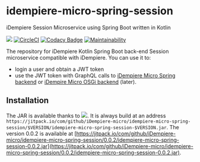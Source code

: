 # idempiere-micro-spring-session
iDempiere Session Microservice using Spring Boot written in Kotlin

[![](https://jitpack.io/v/iDempiere-micro/idempiere-micro-spring-session.svg)](https://jitpack.io/#iDempiere-micro/idempiere-micro-spring-session)
[![CircleCI](https://circleci.com/gh/iDempiere-micro/idempiere-micro-spring-session/tree/master.svg?style=svg)](https://circleci.com/gh/iDempiere-micro/idempiere-micro-spring-session/tree/master)
[![Codacy Badge](https://api.codacy.com/project/badge/Grade/e28cb867117649aaa83da8dd3130c37e)](https://www.codacy.com/app/davidpodhola/idempiere-micro-spring-session?utm_source=github.com&amp;utm_medium=referral&amp;utm_content=iDempiere-micro/idempiere-micro-spring-session&amp;utm_campaign=Badge_Grade)
[![Maintainability](https://api.codeclimate.com/v1/badges/6cdebdc799bca7a46086/maintainability)](https://codeclimate.com/github/iDempiere-micro/idempiere-micro-spring-session/maintainability)

The repository for iDempiere Kotlin Spring Boot back-end Session microservice compatible with iDempiere.
You can use it to:

-   login a user and obtain a JWT token
-   use the JWT token with GraphQL calls to [iDempiere Micro Spring backend](https://github.com/iDempiere-micro/idempiere-micro-spring) or [iDempire Micro OSGi backend](https://github.com/iDempiere-micro/idempiere-micro) (later).

## Installation
The JAR is available thanks to 
[![](https://jitpack.io/v/iDempiere-micro/idempiere-micro-spring-session.svg)](https://jitpack.io/#iDempiere-micro/idempiere-micro-spring-session). It is always build at an address `https://jitpack.io/com/github/iDempiere-micro/idempiere-micro-spring-session/$VERSION/idempiere-micro-spring-session-$VERSION.jar`. The version 0.0.2 is available at [https://jitpack.io/com/github/iDempiere-micro/idempiere-micro-spring-session/0.0.2/idempiere-micro-spring-session-0.0.2.jar](https://jitpack.io/com/github/iDempiere-micro/idempiere-micro-spring-session/0.0.2/idempiere-micro-spring-session-0.0.2.jar).
